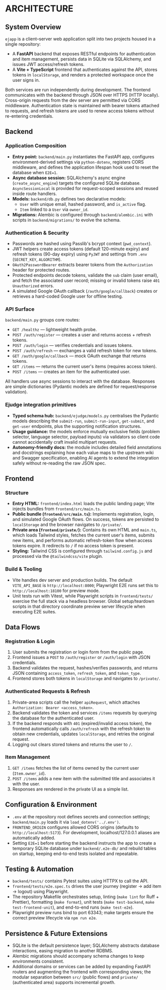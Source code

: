# ARCHITECTURE

## System Overview
`ejapp` is a client–server web application split into two projects housed in a single repository:
- A **FastAPI** backend that exposes RESTful endpoints for authentication and item management, persists data in SQLite via SQLAlchemy, and issues JWT access/refresh tokens.
- A **Vite + TypeScript** frontend that authenticates against the API, stores tokens in `localStorage`, and renders a protected workspace once the user signs in.

Both services are run independently during development. The frontend communicates with the backend through JSON over HTTPS (HTTP locally). Cross-origin requests from the dev server are permitted via CORS middleware. Authentication state is maintained with bearer tokens attached to requests, and refresh tokens are used to renew access tokens without re-entering credentials.

## Backend
### Application Composition
- **Entry point:** `backend/main.py` instantiates the FastAPI app, configures environment-derived settings via `python-dotenv`, registers CORS middleware, and defines the application lifespan hook used to reset the database when `E2E=1`.
- **Async database session:** SQLAlchemy's async engine (`create_async_engine`) targets the configured SQLite database. `AsyncSessionLocal` is provided for request-scoped sessions and reused inside route handlers.
- **Models:** `backend/db.py` defines two declarative models:
  - `User` with unique email, hashed password, and `is_active` flag.
  - `Item` linked to a `User` via `owner_id`.
- **Migrations:** Alembic is configured through `backend/alembic.ini` with scripts in `backend/migrations/` to evolve the schema.

### Authentication & Security
- Passwords are hashed using Passlib's bcrypt context (`pwd_context`).
- JWT helpers create access tokens (default 120-minute expiry) and refresh tokens (90-day expiry) using `PyJWT` and settings from `.env` (`SECRET_KEY`, `ALGORITHM`).
- `OAuth2PasswordBearer` extracts bearer tokens from the `Authorization` header for protected routes.
- Protected endpoints decode tokens, validate the `sub` claim (user email), and fetch the associated user record; missing or invalid tokens raise `401 Unauthorized` errors.
- A simulated Google OAuth callback (`/auth/google/callback`) creates or retrieves a hard-coded Google user for offline testing.

### API Surface
`backend/main.py` groups core routes:
- `GET /healthz` — lightweight health probe.
- `POST /auth/register` — creates a user and returns access + refresh tokens.
- `POST /auth/login` — verifies credentials and issues tokens.
- `POST /auth/refresh` — exchanges a valid refresh token for new tokens.
- `GET /auth/google/callback` — mock OAuth exchange that returns tokens.
- `GET /items` — returns the current user's items (requires access token).
- `POST /items` — creates an item for the authenticated user.

All handlers use async sessions to interact with the database. Responses are simple dictionaries (Pydantic models are defined for request/response validation).

### Ejudge integration primitives
- **Typed schema hub:** `backend/ejudge/models.py` centralises the Pydantic models describing the `submit-run`, `submit-run-input`, `get-submit`, and `get-user` endpoints, plus the supporting notification structures.
- **Usage guidance:** the models enforce mutually exclusive fields (problem selector, language selector, payload inputs) via validators so client code cannot accidentally craft invalid multipart requests.
- **Autonomy-friendly docs:** the module includes detailed field annotations and docstrings explaining how each value maps to the upstream wiki and Swagger specification, enabling AI agents to extend the integration safely without re-reading the raw JSON spec.

## Frontend
### Structure
- **Entry HTML:** `frontend/index.html` loads the public landing page; Vite injects bundles from `frontend/src/main.ts`.
- **Public bundle (`frontend/src/main.ts`):** Implements registration, login, and simulated Google OAuth flows. On success, tokens are persisted to `localStorage` and the browser navigates to `/private/`.
- **Private area (`frontend/private/`):** Contains its own HTML and `main.ts`, which loads Tailwind styles, fetches the current user's items, submits new items, and performs automatic refresh-token flow when access tokens expire. It redirects to `/` if no access token is present.
- **Styling:** Tailwind CSS is configured through `tailwind.config.js` and processed via the `@tailwindcss/vite` plugin.

### Build & Tooling
- Vite handles dev server and production builds. The default `VITE_API_BASE` is `http://localhost:8000`; Playwright E2E runs set this to `http://localhost:18100` for preview mode.
- Unit tests run with Vitest, while Playwright scripts in `frontend/tests/` exercise the full stack via a headless browser. Global setup/teardown scripts in that directory coordinate preview server lifecycle when executing E2E suites.

## Data Flows
### Registration & Login
1. User submits the registration or login form from the public page.
2. Frontend issues a `POST` to `/auth/register` or `/auth/login` with JSON credentials.
3. Backend validates the request, hashes/verifies passwords, and returns JSON containing `access_token`, `refresh_token`, and `token_type`.
4. Frontend stores both tokens in `localStorage` and navigates to `/private/`.

### Authenticated Requests & Refresh
1. Private-area scripts call the helper `apiRequest`, which attaches `Authorization: Bearer <access_token>`.
2. Backend validates the token and services `/items` requests by querying the database for the authenticated user.
3. If the backend responds with `401` (expired/invalid access token), the frontend automatically calls `/auth/refresh` with the refresh token to obtain new credentials, updates `localStorage`, and retries the original request.
4. Logging out clears stored tokens and returns the user to `/`.

### Item Management
1. `GET /items` fetches the list of items owned by the current user (`Item.owner_id`).
2. `POST /items` adds a new item with the submitted title and associates it with the user.
3. Responses are rendered in the private UI as a simple list.

## Configuration & Environment
- `.env` at the repository root defines secrets and connection settings; `backend/main.py` loads it via `load_dotenv('../.env')`.
- `FRONTEND_ORIGIN` configures allowed CORS origins (defaults to `http://localhost:5173`). For development, localhost/127.0.0.1 aliases are automatically added.
- Setting `E2E=1` before starting the backend instructs the app to create a temporary SQLite database under `backend/.e2e-db/` and rebuild tables on startup, keeping end-to-end tests isolated and repeatable.

## Testing & Automation
- `backend/tests/` contains Pytest suites using HTTPX to call the API.
- `frontend/tests/e2e.spec.ts` drives the user journey (register → add item → logout) using Playwright.
- The repository Makefile orchestrates setup, linting (`make lint` for Ruff + Prettier), formatting (`make format`), unit tests (`make test-backend`, `make test-frontend-unit`), and end-to-end runs (`make test-e2e`).
- Playwright preview runs bind to port 63343; make targets ensure the correct preview lifecycle via `npm run e2e`.

## Persistence & Future Extensions
- SQLite is the default persistence layer; SQLAlchemy abstracts database interactions, easing migration to another RDBMS.
- Alembic migrations should accompany schema changes to keep environments consistent.
- Additional domains or services can be added by expanding FastAPI routers and augmenting the frontend with corresponding views; the modular separation between `src/` (public flows) and `private/` (authenticated area) supports incremental growth.
